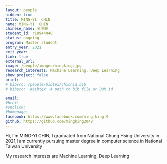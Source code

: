 ```yaml
---
layout: people
hidden: true
title: MING-YI  CHIN
name: MING-YI  CHIN
chinese_name: 金明毅
student_id: r10944040
status: ongoing
program: Master student
entry_year: 2021
exit_year:
link: true
external_url:
image: /people/images/mingking.jpg
research_interests: Machine Learning, Deep Learning
show_project: false
brief: 
# bibsrc: /people/bibtex/chichia.bib
# bibsrc: '#bibtex' # path to bib file or DOM id 

email: 
#href: 
#onclick: 
#homepage:
facebook: https://www.facebook.com/ming.king.9 
github: https://github.com/mingking2048
---
```


Hi, I’m MING-YI  CHIN, I graduated from National Chung Hsing University in 2021,I am currently pursuing master degree in computer science in National Taiwan University


My research interests are Machine Learning, Deep Learning
